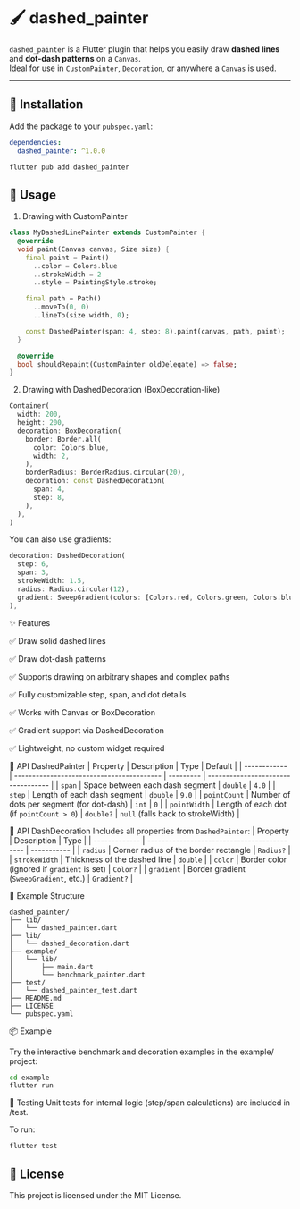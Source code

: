 # 🖌️ dashed_painter

`dashed_painter` is a Flutter plugin that helps you easily draw **dashed lines** and **dot-dash patterns** on a `Canvas`.  
Ideal for use in `CustomPainter`, `Decoration`, or anywhere a `Canvas` is used.

---

## 🚀 Installation

Add the package to your `pubspec.yaml`:

```yaml
dependencies:
  dashed_painter: ^1.0.0
```

```bash
flutter pub add dashed_painter

```

## 🎨 Usage

1. Drawing with CustomPainter

```dart
class MyDashedLinePainter extends CustomPainter {
  @override
  void paint(Canvas canvas, Size size) {
    final paint = Paint()
      ..color = Colors.blue
      ..strokeWidth = 2
      ..style = PaintingStyle.stroke;

    final path = Path()
      ..moveTo(0, 0)
      ..lineTo(size.width, 0);

    const DashedPainter(span: 4, step: 8).paint(canvas, path, paint);
  }

  @override
  bool shouldRepaint(CustomPainter oldDelegate) => false;
}
```

2. Drawing with DashedDecoration (BoxDecoration-like)

```dart
Container(
  width: 200,
  height: 200,
  decoration: BoxDecoration(
    border: Border.all(
      color: Colors.blue,
      width: 2,
    ),
    borderRadius: BorderRadius.circular(20),
    decoration: const DashedDecoration(
      span: 4,
      step: 8,
    ),
  ),
)
```

You can also use gradients:

```dart
decoration: DashedDecoration(
  step: 6,
  span: 3,
  strokeWidth: 1.5,
  radius: Radius.circular(12),
  gradient: SweepGradient(colors: [Colors.red, Colors.green, Colors.blue]),
),

```

✨ Features

✅ Draw solid dashed lines

✅ Draw dot-dash patterns

✅ Supports drawing on arbitrary shapes and complex paths

✅ Fully customizable step, span, and dot details

✅ Works with Canvas or BoxDecoration

✅ Gradient support via DashedDecoration

✅ Lightweight, no custom widget required

🧩 API DashedPainter
| Property | Description | Type | Default |
| ------------ | ----------------------------------------- | --------- | ---------------------------------- |
| `span` | Space between each dash segment | `double` | `4.0` |
| `step` | Length of each dash segment | `double` | `9.0` |
| `pointCount` | Number of dots per segment (for dot-dash) | `int` | `0` |
| `pointWidth` | Length of each dot (if `pointCount > 0`) | `double?` | `null` (falls back to strokeWidth) |

🧱 API DashDecoration
Includes all properties from `DashedPainter`:
| Property | Description | Type |
| ------------- | ------------------------------------------- | ----------- |
| `radius` | Corner radius of the border rectangle | `Radius?` |
| `strokeWidth` | Thickness of the dashed line | `double` |
| `color` | Border color (ignored if `gradient` is set) | `Color?` |
| `gradient` | Border gradient (`SweepGradient`, etc.) | `Gradient?` |

📂 Example Structure

```vpnet
dashed_painter/
├── lib/
│   └── dashed_painter.dart
├── lib/
│   └── dashed_decoration.dart
├── example/
│   └── lib/
│       ├── main.dart
│       └── benchmark_painter.dart
├── test/
│   └── dashed_painter_test.dart
├── README.md
├── LICENSE
└── pubspec.yaml

```

📦 Example

Try the interactive benchmark and decoration examples in the example/ project:

```bash
cd example
flutter run
```

🧪 Testing
Unit tests for internal logic (step/span calculations) are included in /test.

To run:

```bash
flutter test
```

## 📝 License

This project is licensed under the MIT License.
